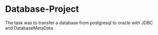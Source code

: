 # Database-Project
The task was to transfer a database from postgresql to oracle with JDBC and DatabaseMetaData
